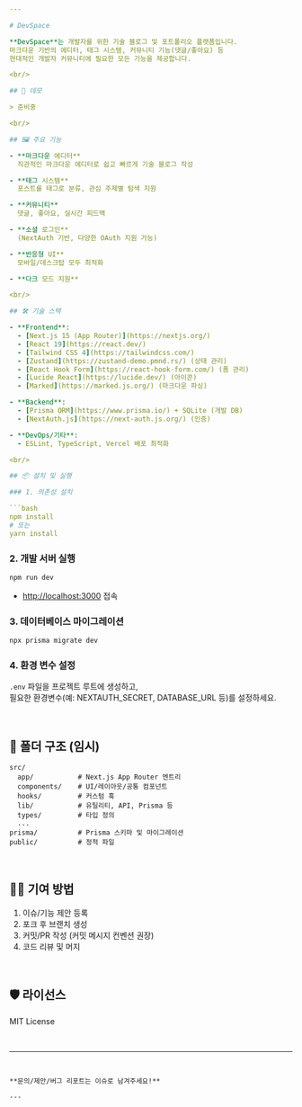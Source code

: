 ```yaml
---

# DevSpace

**DevSpace**는 개발자를 위한 기술 블로그 및 포트폴리오 플랫폼입니다.  
마크다운 기반의 에디터, 태그 시스템, 커뮤니티 기능(댓글/좋아요) 등  
현대적인 개발자 커뮤니티에 필요한 모든 기능을 제공합니다.

<br/>

## 🚀 데모

> 준비중

<br/>

## 🖼️ 주요 기능

- **마크다운 에디터**  
  직관적인 마크다운 에디터로 쉽고 빠르게 기술 블로그 작성

- **태그 시스템**  
  포스트를 태그로 분류, 관심 주제별 탐색 지원

- **커뮤니티**  
  댓글, 좋아요, 실시간 피드백

- **소셜 로그인**  
  (NextAuth 기반, 다양한 OAuth 지원 가능)

- **반응형 UI**  
  모바일/데스크탑 모두 최적화

- **다크 모드 지원**

<br/>

## 🛠️ 기술 스택

- **Frontend**:  
  - [Next.js 15 (App Router)](https://nextjs.org/)
  - [React 19](https://react.dev/)
  - [Tailwind CSS 4](https://tailwindcss.com/)
  - [Zustand](https://zustand-demo.pmnd.rs/) (상태 관리)
  - [React Hook Form](https://react-hook-form.com/) (폼 관리)
  - [Lucide React](https://lucide.dev/) (아이콘)
  - [Marked](https://marked.js.org/) (마크다운 파싱)

- **Backend**:  
  - [Prisma ORM](https://www.prisma.io/) + SQLite (개발 DB)
  - [NextAuth.js](https://next-auth.js.org/) (인증)

- **DevOps/기타**:  
  - ESLint, TypeScript, Vercel 배포 최적화

<br/>

## 📦 설치 및 실행

### 1. 의존성 설치

```bash
npm install
# 또는
yarn install
```

### 2. 개발 서버 실행

```bash
npm run dev
```
- [http://localhost:3000](http://localhost:3000) 접속

### 3. 데이터베이스 마이그레이션

```bash
npx prisma migrate dev
```

### 4. 환경 변수 설정

`.env` 파일을 프로젝트 루트에 생성하고,  
필요한 환경변수(예: NEXTAUTH_SECRET, DATABASE_URL 등)를 설정하세요.

<br/>

## 📝 폴더 구조 (임시)

```
src/
  app/           # Next.js App Router 엔트리
  components/    # UI/레이아웃/공통 컴포넌트
  hooks/         # 커스텀 훅
  lib/           # 유틸리티, API, Prisma 등
  types/         # 타입 정의
  ...
prisma/          # Prisma 스키마 및 마이그레이션
public/          # 정적 파일
```

<br/>

## 🧑‍💻 기여 방법

1. 이슈/기능 제안 등록
2. 포크 후 브랜치 생성
3. 커밋/PR 작성 (커밋 메시지 컨벤션 권장)
4. 코드 리뷰 및 머지

<br/>

## 🛡️ 라이선스

MIT License

<br/>

---
```


**문의/제안/버그 리포트는 이슈로 남겨주세요!**

---
